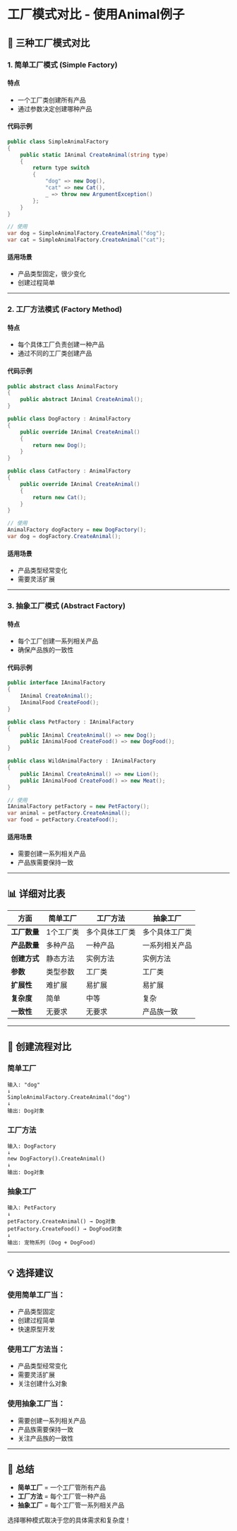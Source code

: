 # 工厂模式对比 - 使用Animal例子

## 🎯 **三种工厂模式对比**

### **1. 简单工厂模式 (Simple Factory)**

#### **特点**
- 一个工厂类创建所有产品
- 通过参数决定创建哪种产品

#### **代码示例**
```csharp
public class SimpleAnimalFactory
{
    public static IAnimal CreateAnimal(string type)
    {
        return type switch
        {
            "dog" => new Dog(),
            "cat" => new Cat(),
            _ => throw new ArgumentException()
        };
    }
}

// 使用
var dog = SimpleAnimalFactory.CreateAnimal("dog");
var cat = SimpleAnimalFactory.CreateAnimal("cat");
```

#### **适用场景**
- 产品类型固定，很少变化
- 创建过程简单

---

### **2. 工厂方法模式 (Factory Method)**

#### **特点**
- 每个具体工厂负责创建一种产品
- 通过不同的工厂类创建产品

#### **代码示例**
```csharp
public abstract class AnimalFactory
{
    public abstract IAnimal CreateAnimal();
}

public class DogFactory : AnimalFactory
{
    public override IAnimal CreateAnimal()
    {
        return new Dog();
    }
}

public class CatFactory : AnimalFactory
{
    public override IAnimal CreateAnimal()
    {
        return new Cat();
    }
}

// 使用
AnimalFactory dogFactory = new DogFactory();
var dog = dogFactory.CreateAnimal();
```

#### **适用场景**
- 产品类型经常变化
- 需要灵活扩展

---

### **3. 抽象工厂模式 (Abstract Factory)**

#### **特点**
- 每个工厂创建一系列相关产品
- 确保产品族的一致性

#### **代码示例**
```csharp
public interface IAnimalFactory
{
    IAnimal CreateAnimal();
    IAnimalFood CreateFood();
}

public class PetFactory : IAnimalFactory
{
    public IAnimal CreateAnimal() => new Dog();
    public IAnimalFood CreateFood() => new DogFood();
}

public class WildAnimalFactory : IAnimalFactory
{
    public IAnimal CreateAnimal() => new Lion();
    public IAnimalFood CreateFood() => new Meat();
}

// 使用
IAnimalFactory petFactory = new PetFactory();
var animal = petFactory.CreateAnimal();
var food = petFactory.CreateFood();
```

#### **适用场景**
- 需要创建一系列相关产品
- 产品族需要保持一致

---

## 📊 **详细对比表**

| 方面 | 简单工厂 | 工厂方法 | 抽象工厂 |
|------|----------|----------|----------|
| **工厂数量** | 1个工厂类 | 多个具体工厂类 | 多个具体工厂类 |
| **产品数量** | 多种产品 | 一种产品 | 一系列相关产品 |
| **创建方式** | 静态方法 | 实例方法 | 实例方法 |
| **参数** | 类型参数 | 工厂类 | 工厂类 |
| **扩展性** | 难扩展 | 易扩展 | 易扩展 |
| **复杂度** | 简单 | 中等 | 复杂 |
| **一致性** | 无要求 | 无要求 | 产品族一致 |

---

## 🔄 **创建流程对比**

### **简单工厂**
```
输入: "dog"
↓
SimpleAnimalFactory.CreateAnimal("dog")
↓
输出: Dog对象
```

### **工厂方法**
```
输入: DogFactory
↓
new DogFactory().CreateAnimal()
↓
输出: Dog对象
```

### **抽象工厂**
```
输入: PetFactory
↓
petFactory.CreateAnimal() → Dog对象
petFactory.CreateFood() → DogFood对象
↓
输出: 宠物系列 (Dog + DogFood)
```

---

## 💡 **选择建议**

### **使用简单工厂当：**
- 产品类型固定
- 创建过程简单
- 快速原型开发

### **使用工厂方法当：**
- 产品类型经常变化
- 需要灵活扩展
- 关注创建什么对象

### **使用抽象工厂当：**
- 需要创建一系列相关产品
- 产品族需要保持一致
- 关注产品族的一致性

---

## 🎯 **总结**

- **简单工厂** = 一个工厂管所有产品
- **工厂方法** = 每个工厂管一种产品  
- **抽象工厂** = 每个工厂管一系列相关产品

选择哪种模式取决于您的具体需求和复杂度！
